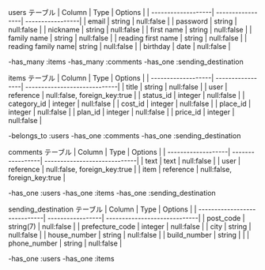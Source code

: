 users テーブル
|  Column            |  Type            |  Options         |
| -------------------| -----------------| -----------------|
| email              | string           | null:false       |
| password           | string           | null:false       |
| nickname           | string           | null:false       |
| first name         | string           | null:false       |
| family name        | string           | null:false       |
| reading first name | string           | null:false       |
| reading family name| string           | null:false       |
| birthday           | date             | null:false       |

-has_many :items
-has_many :comments
-has_one :sending_destination

items テーブル
|  Column            |  Type            |  Options                     |
| -------------------| -----------------| -----------------------------|
| title              | string           | null:false                   |
| user               | reference        | null:false, foreign_key:true |
| status_id          | integer          | null:false                   |
| category_id        | integer          | null:false                   |
| cost_id            | integer          | null:false                   |
| place_id           | integer          | null:false                   |
| plan_id            | integer          | null:false                   |
| price_id           | integer          | null:false                   |

-belongs_to :users
-has_one :comments
-has_one :sending_destination

comments テーブル
|  Column            |  Type            |  Options                     |
| -------------------| -----------------| -----------------------------|
| text               | text             | null:false                   |
| user               | reference        | null:false, foreign_key:true |
| item               | reference        | null:false, foreign_key:true |

-has_one :users
-has_one :items
-has_one :sending_destination


sending_destination テーブル
|  Column                      |  Type            |  Options                     |
| -----------------------------| -----------------| -----------------------------|
| post_code                    | string(7)        | null:false                   |
| prefecture_code              | integer          | null:false                   |
| city                         | string           | null:false                   |
| house_number                 | string           | null:false                   |
| build_number                 | string           |                              |
| phone_number                 | string           | null:false                   |

-has_one :users
-has_one :items
